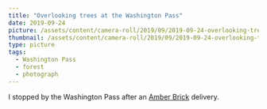 ```yaml
---
title: "Overlooking trees at the Washington Pass"
date: 2019-09-24
picture: /assets/content/camera-roll/2019/09/2019-09-24-overlooking-trees-at-the-washington-pass/20190924_231034500_iOS.jpg
thumbnail: /assets/content/camera-roll/2019/09/2019-09-24-overlooking-trees-at-the-washington-pass/20190924_231034500_iOS-thumbnail.jpg
type: picture
tags:
  - Washington Pass
  - forest
  - photograph
---
```

I stopped by the Washington Pass after an [Amber Brick](/amber-brick/) delivery.